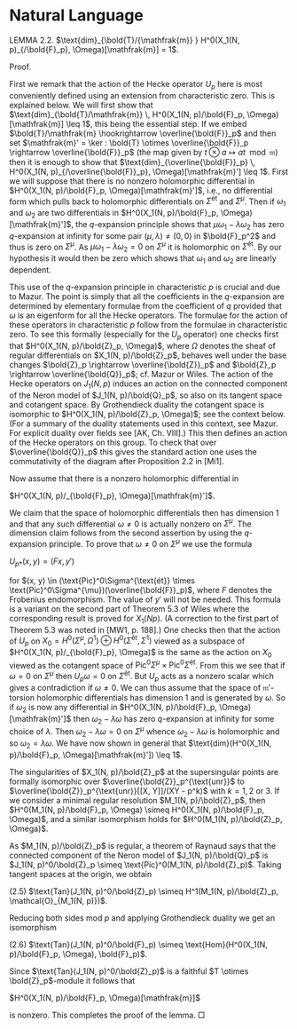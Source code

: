 # Natural Language

LEMMA 2.2. $\text{dim}_{\bold{T}/{\mathfrak{m}} } H^0(X_1(N, p)_{/\bold{F}_p}, \Omega)[\mathfrak{m}] = 1$.

Proof. 

First we remark that the action of the Hecke operator $U_p$ here is most conveniently defined using an extension from characteristic zero. This is explained below. We will first show that $\text{dim}_{\bold{T}/\mathfrak{m}} \, H^0(X_1(N, p)/\bold{F}_p, \Omega)[\mathfrak{m}] \leq 1$, this being the essential step. If we embed $\bold{T}/\mathfrak{m} \hookrightarrow \overline{\bold{F}}_p$ and then set $\mathfrak{m}' = \ker : \bold{T} \otimes \overline{\bold{F}}_p \rightarrow \overline{\bold{F}}_p$ (the map given by $t \otimes a \mapsto at \mod \mathfrak{m}$) then it is enough to show that $\text{dim}_{\overline{\bold{F}}_p} \, H^0(X_1(N, p)_{/\overline{\bold{F}}_p}, \Omega)[\mathfrak{m}'] \leq 1$. First we will suppose that there is no nonzero holomorphic differential in $H^0(X_1(N, p)/\bold{F}_p, \Omega)[\mathfrak{m}']$, i.e., no differential form which pulls back to holomorphic differentials on $\Sigma^{\text{ét}}$ and $\Sigma^{\mu}$. Then if $\omega_1$ and $\omega_2$ are two differentials in $H^0(X_1(N, p)/\bold{F}_p, \Omega)[\mathfrak{m}']$, the $q$-expansion principle shows that $\mu \omega_1 - \lambda \omega_2$ has zero $q$-expansion at infinity for some pair $(\mu, \lambda) \neq (0, 0)$ in $\bold{F}_p^2$ and thus is zero on $\Sigma^{\mu}$. As $\mu \omega_1 - \lambda \omega_2 = 0$ on $\Sigma^{\mu}$ it is holomorphic on $\Sigma^{\text{ét}}$. By our hypothesis it would then be zero which shows that $\omega_1$ and $\omega_2$ are linearly dependent.

This use of the $q$-expansion principle in characteristic $p$ is crucial and due to Mazur. The point is simply that all the coefficients in the $q$-expansion are determined by elementary formulae from the coefficient of $q$ provided that $\omega$ is an eigenform for all the Hecke operators. The formulae for the action of these operators in characteristic $p$ follow from the formulae in characteristic zero. To see this formally (especially for the $U_p$ operator) one checks first that $H^0(X_1(N, p)/\bold{Z}_p, \Omega)$, where $\Omega$ denotes the sheaf of regular differentials on $X_1(N, p)/\bold{Z}_p$, behaves well under the base changes $\bold{Z}_p \rightarrow \overline{\bold{Z}}_p$ and $\bold{Z}_p \rightarrow \overline{\bold{Q}}_p$; cf. Mazur or Wiles. The action of the Hecke operators on $J_1(N, p)$ induces an action on the connected component of the Neron model of $J_1(N, p)/\bold{Q}_p$, so also on its tangent space and cotangent space. By Grothendieck duality the cotangent space is isomorphic to $H^0(X_1(N, p)/\bold{Z}_p, \Omega)$; see the context below. (For a summary of the duality statements used in this context, see Mazur. For explicit duality over fields see [AK, Ch. VIII].) This then defines an action of the Hecke operators on this group. To check that over $\overline{\bold{Q}}_p$ this gives the standard action one uses the commutativity of the diagram after Proposition 2.2 in [Mi1].

Now assume that there is a nonzero holomorphic differential in 

$H^0(X_1(N, p)/_{\bold{F}_p}, \Omega)[\mathfrak{m}']$.

We claim that the space of holomorphic differentials then has dimension 1 and that any such differential $\omega \neq 0$ is actually nonzero on $\Sigma^{\mu}$. The dimension claim follows from the second assertion by using the $q$-expansion principle. To prove that $\omega \neq 0$ on $\Sigma^{\mu}$ we use the formula

$U_{p*}(x, y) = (Fx, y')$

for $(x, y) \in (\text{Pic}^0\Sigma^{\text{ét}} \times \text{Pic}^0\Sigma^{\mu})(\overline{\bold{F}}_p)$, where $F$ denotes the Frobenius endomorphism. The value of $y'$ will not be needed. This formula is a variant on the second part of Theorem 5.3 of Wiles where the corresponding result is proved for $X_1(Np)$. (A correction to the first part of Theorem 5.3 was noted in [MW1, p. 188].) One checks then that the action of $U_p$ on $X_0 = H^0(\Sigma^{\mu}, \Omega^1) \oplus H^0(\Sigma^{\text{ét}}, \Sigma^1)$ viewed as a subspace of $H^0(X_1(N, p)/_{\bold{F}_p}, \Omega)$ is the same as the action on $X_0$ viewed as the cotangent space of $\text{Pic}^0\Sigma^{\mu} \times \text{Pic}^0\Sigma^{\text{ét}}$. From this we see that if $\omega = 0$ on $\Sigma^{\mu}$ then $U_p\omega = 0$ on $\Sigma^{\text{ét}}$. But $U_p$ acts as a nonzero scalar which gives a contradiction if $\omega \neq 0$. We can thus assume that the space of $\mathfrak{m}'$-torsion holomorphic differentials has dimension 1 and is generated by $\omega$. So if $\omega_2$ is now any differential in $H^0(X_1(N, p)/\bold{F}_p, \Omega)[\mathfrak{m}']$ then $\omega_2 - \lambda \omega$ has zero $q$-expansion at infinity for some choice of $\lambda$. Then $\omega_2 - \lambda \omega = 0$ on $\Sigma^{\mu}$ whence $\omega_2 - \lambda \omega$ is holomorphic and so $\omega_2 = \lambda \omega$. We have now shown in general that $\text{dim}(H^0(X_1(N, p)/\bold{F}_p, \Omega)[\mathfrak{m}']) \leq 1$.

The singularities of $X_1(N, p)/\bold{Z}_p$ at the supersingular points are formally isomorphic over $\overline{\bold{Z}}_p^{\text{unr}}$ to $\overline{\bold{Z}}_p^{\text{unr}}[[X, Y]]/(XY - p^k)$ with $k = 1, 2$ or $3$. If we consider a minimal regular resolution $M_1(N, p)/\bold{Z}_p$, then $H^0(M_1(N, p)/\bold{F}_p, \Omega) \simeq H^0(X_1(N, p)/\bold{F}_p, \Omega)$, and a similar isomorphism holds for $H^0(M_1(N, p)/\bold{Z}_p, \Omega)$.

As $M_1(N, p)/\bold{Z}_p$ is regular, a theorem of Raynaud says that the connected component of the Neron model of $J_1(N, p)/\bold{Q}_p$ is $J_1(N, p)^0/\bold{Z}_p \simeq \text{Pic}^0(M_1(N, p)/\bold{Z}_p)$. Taking tangent spaces at the origin, we obtain

(2.5) $\text{Tan}(J_1(N, p)^0/\bold{Z}_p) \simeq H^1(M_1(N, p)/\bold{Z}_p, \mathcal{O}_{M_1(N, p)})$.

Reducing both sides mod $p$ and applying Grothendieck duality we get an isomorphism

(2.6) $\text{Tan}(J_1(N, p)^0/\bold{F}_p) \simeq \text{Hom}(H^0(X_1(N, p)/\bold{F}_p, \Omega), \bold{F}_p)$.

Since $\text{Tan}(J_1(N, p)^0/\bold{Z}_p)$ is a faithful $T \otimes \bold{Z}_p$-module it follows that

$H^0(X_1(N, p)/\bold{F}_p, \Omega)[\mathfrak{m}]$

is nonzero. This completes the proof of the lemma. □
